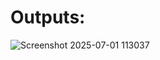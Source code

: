 # Outputs:

![Screenshot 2025-07-01 113037](https://github.com/user-attachments/assets/fe570c9b-043e-4b37-9cc8-f7e796cab4d0)
